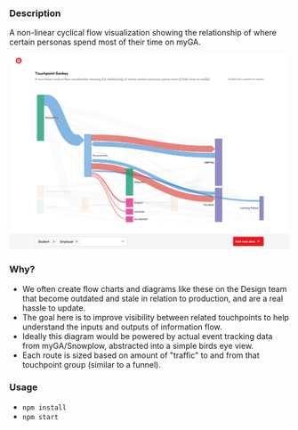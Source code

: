 ### Description
A non-linear cyclical flow visualization showing the relationship of where certain personas spend most of their time on myGA.

![Mockup](/assets/mockup.png?raw=true)

### Why?
-   We often create flow charts and diagrams like these on the Design team that become outdated and stale in relation to production, and are a real hassle to update.
-   The goal here is to improve visibility between related touchpoints to help understand the inputs and outputs of information flow.
-   Ideally this diagram would be powered by actual event tracking data from myGA/Snowplow, abstracted into a simple birds eye view.
-   Each route is sized based on amount of "traffic" to and from that touchpoint group (similar to a funnel).

### Usage
-   `npm install`
-   `npm start`
